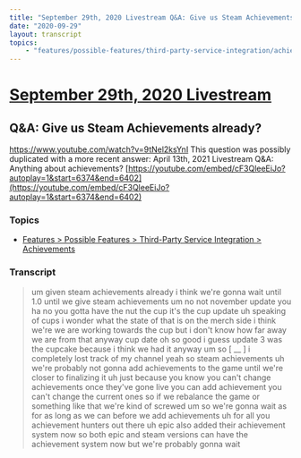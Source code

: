 ```yaml
---
title: "September 29th, 2020 Livestream Q&A: Give us Steam Achievements already?"
date: "2020-09-29"
layout: transcript
topics:
    - "features/possible-features/third-party-service-integration/achievements"
---
```

# [September 29th, 2020 Livestream](../2020-09-29.md)
## Q&A: Give us Steam Achievements already?
https://www.youtube.com/watch?v=9tNel2ksYnI
This question was possibly duplicated with a more recent answer: April 13th, 2021 Livestream Q&A: Anything about achievements? [https://youtube.com/embed/cF3QleeEiJo?autoplay=1&start=6374&end=6402](https://youtube.com/embed/cF3QleeEiJo?autoplay=1&start=6374&end=6402)


### Topics
* [Features > Possible Features > Third-Party Service Integration > Achievements](../topics/features/possible-features/third-party-service-integration/achievements.md)

### Transcript

> um given steam achievements already i think we're gonna wait until 1.0 until we give steam achievements um no not november update you ha no you gotta have the nut the cup it's the cup update uh speaking of cups i wonder what the state of that is on the merch side i think we're we are working towards the cup but i don't know how far away we are from that anyway cup date oh so good i guess update 3 was the cupcake because i think we had it anyway um so [ __ ] i completely lost track of my channel yeah so steam achievements uh we're probably not gonna add achievements to the game until we're closer to finalizing it uh just because you know you can't change achievements once they've gone live you can add achievement you can't change the current ones so if we rebalance the game or something like that we're kind of screwed um so we're gonna wait as for as long as we can before we add achievements uh for all you achievement hunters out there uh epic also added their achievement system now so both epic and steam versions can have the achievement system now but we're probably gonna wait
